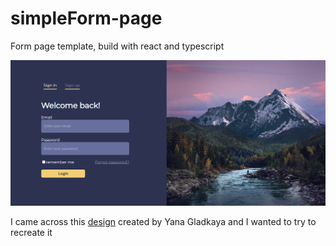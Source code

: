 # simpleForm-page
Form page template, build with react and typescript

![screenshot: page view with form ](/public/screenshot.png)

I came across this [design](https://www.behance.net/gallery/114734803/Registration-form-UI-Design/modules/655055169) created by Yana Gladkaya and I wanted to try to recreate it
